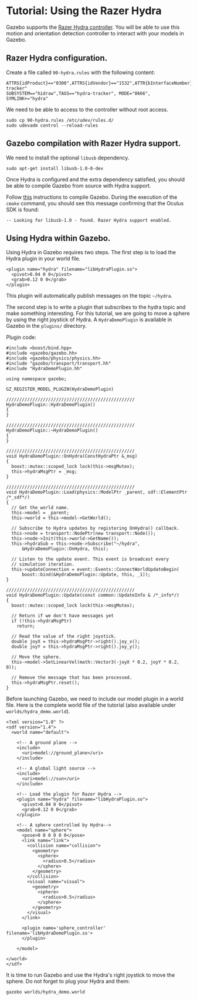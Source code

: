 # Tutorial: Using the Razer Hydra

Gazebo supports the [Razer Hydra controller](http://en.wikipedia.org/wiki/Razer_Hydra). You will be able to use this motion and orientation detection controller to interact with your models in Gazebo.

## Razer Hydra configuration.

Create a file called `90-hydra.rules` with the following content:

~~~
ATTRS{idProduct}=="0300",ATTRS{idVendor}=="1532",ATTR{bInterfaceNumber}=="00",TAG="hydra-tracker"
SUBSYSTEM=="hidraw",TAGS=="hydra-tracker", MODE="0666", SYMLINK+="hydra"
~~~

We need to be able to access to the controller without root access.
~~~
sudo cp 90-hydra.rules /etc/udev/rules.d/
sudo udevadm control --reload-rules
~~~

## Gazebo compilation with Razer Hydra support.

We need to install the optional `libusb` dependency.

~~~
sudo apt-get install libusb-1.0-0-dev
~~~

Once Hydra is configured and the extra dependency satisfied, you should be able to compile Gazebo from source with Hydra support.

Follow [this](http://gazebosim.org/tutorials/?tut=install) instructions to compile Gazebo. During the execution of the `cmake` command, you should see this message confirming that the Oculus SDK is found:

~~~
-- Looking for libusb-1.0 - found. Razer Hydra support enabled.
~~~

## Using Hydra within Gazebo.

Using Hydra in Gazebo requires two steps. The first step is to load the Hydra plugin in your world file.

```
<plugin name="hydra" filename="libHydraPlugin.so">
  <pivot>0.04 0 0</pivot>
  <grab>0.12 0 0</grab>
</plugin>
```

This plugin will automatically publish messages on the topic `~/hydra`.

The second step is to write a plugin that subscribes to the hydra topic and make something interesting. For this
tutorial, we are going to move a sphere by using the right joystick of Hydra. A `HydraDemoPlugin` is available in Gazebo in the `plugins/` directory.

Plugin code:
~~~
#include <boost/bind.hpp>
#include <gazebo/gazebo.hh>
#include <gazebo/physics/physics.hh>
#include "gazebo/transport/transport.hh"
#include "HydraDemoPlugin.hh"

using namespace gazebo;

GZ_REGISTER_MODEL_PLUGIN(HydraDemoPlugin)

/////////////////////////////////////////////////
HydraDemoPlugin::HydraDemoPlugin()
{
}

/////////////////////////////////////////////////
HydraDemoPlugin::~HydraDemoPlugin()
{
}

/////////////////////////////////////////////////
void HydraDemoPlugin::OnHydra(ConstHydraPtr &_msg)
{
  boost::mutex::scoped_lock lock(this->msgMutex);
  this->hydraMsgPtr = _msg;
}

/////////////////////////////////////////////////
void HydraDemoPlugin::Load(physics::ModelPtr _parent, sdf::ElementPtr /*_sdf*/)
{
  // Get the world name.
  this->model = _parent;
  this->world = this->model->GetWorld();

  // Subscribe to Hydra updates by registering OnHydra() callback.
  this->node = transport::NodePtr(new transport::Node());
  this->node->Init(this->world->GetName());
  this->hydraSub = this->node->Subscribe("~/hydra",
      &HydraDemoPlugin::OnHydra, this);

  // Listen to the update event. This event is broadcast every
  // simulation iteration.
  this->updateConnection = event::Events::ConnectWorldUpdateBegin(
      boost::bind(&HydraDemoPlugin::Update, this, _1));
}

/////////////////////////////////////////////////
void HydraDemoPlugin::Update(const common::UpdateInfo & /*_info*/)
{
  boost::mutex::scoped_lock lock(this->msgMutex);

  // Return if we don't have messages yet
  if (!this->hydraMsgPtr)
    return;

  // Read the value of the right joystick.
  double joyX = this->hydraMsgPtr->right().joy_x();
  double joyY = this->hydraMsgPtr->right().joy_y();

  // Move the sphere.
  this->model->SetLinearVel(math::Vector3(-joyX * 0.2, joyY * 0.2, 0));

  // Remove the message that has been processed.
  this->hydraMsgPtr.reset();
}
~~~

Before launching Gazebo, we need to include our model plugin in a world file.
Here is the complete world file of the tutorial (also available under
`worlds/hydra_demo.world`).

~~~
<?xml version="1.0" ?>
<sdf version="1.4">
  <world name="default">

    <!-- A ground plane -->
    <include>
      <uri>model://ground_plane</uri>
    </include>

    <!-- A global light source -->
    <include>
      <uri>model://sun</uri>
    </include>

    <!-- Load the plugin for Razer Hydra -->
    <plugin name="hydra" filename="libHydraPlugin.so">
      <pivot>0.04 0 0</pivot>
      <grab>0.12 0 0</grab>
    </plugin>

    <!-- A sphere controlled by Hydra-->
    <model name="sphere">
      <pose>0 0 0 0 0 0</pose>
      <link name="link">
        <collision name="collision">
          <geometry>
            <sphere>
              <radius>0.5</radius>
            </sphere>
          </geometry>
        </collision>
        <visual name="visual">
          <geometry>
            <sphere>
              <radius>0.5</radius>
            </sphere>
          </geometry>
        </visual>
      </link>

      <plugin name='sphere_controller' filename='libHydraDemoPlugin.so'>
      </plugin>

    </model>

</world>
</sdf>
~~~

It is time to run Gazebo and use the Hydra's right joystick to move the sphere.
Do not forget to plug your Hydra and them:

~~~
gazebo worlds/hydra_demo.world
~~~